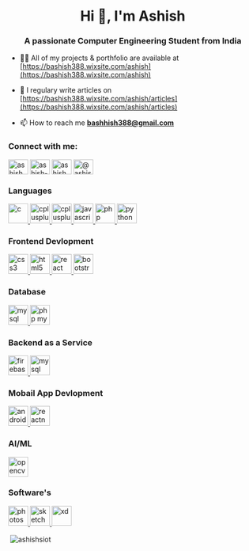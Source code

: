 <h1 align="center">Hi 👋, I'm Ashish</h1>
<h3 align="center">A passionate Computer Engineering Student from India</h3>

- 👨‍💻 All of my projects & porthfolio are available at [https://bashish388.wixsite.com/ashish](https://bashish388.wixsite.com/ashish)

- 📝 I regulary write articles on [https://bashish388.wixsite.com/ashish/articles](https://bashish388.wixsite.com/ashish/articles)

- 📫 How to reach me **bashhish388@gmail.com**


<h3 align="left">Connect with me:</h3>
<p align="left">
  <a href="https://instagram.com/ashish_bhoir" target="blank"><img align="center" src="https://cdn.jsdelivr.net/npm/simple-icons@3.0.1/icons/instagram.svg" alt="ashish_bhoir" height="30" width="40" /></a>
  <a href="https://linkedin.com/in/ashish-bhoir-152634198" target="blank"><img align="center" src="https://cdn.jsdelivr.net/npm/simple-icons@3.0.1/icons/linkedin.svg" alt="ashish-bhoir-152634198" height="30" width="40" /></a>
  <a href="https://fb.com/ashish.bhoir.5099" target="blank"><img align="center" src="https://cdn.jsdelivr.net/npm/simple-icons@3.0.1/icons/facebook.svg" alt="ashish.bhoir.5099" height="30" width="40" /></a>
<a href="https://twitter.com/@ashishb99649522" target="blank"><img align="center" src="https://cdn.jsdelivr.net/npm/simple-icons@3.0.1/icons/twitter.svg" alt="@ashishb99649522" height="30" width="40" /></a>
</p>


<h3 align="left">Languages</h3>
<p align="left"> <a href="https://www.cprogramming.com/" target="_blank"> <img src="https://devicons.github.io/devicon/devicon.git/icons/c/c-original.svg" alt="c" width="40" height="40"/> </a> <a href="https://www.w3schools.com/cpp/" target="_blank"> <img src="https://devicons.github.io/devicon/devicon.git/icons/cplusplus/cplusplus-original.svg" alt="cplusplus" width="40" height="40"/> </a> <a href="https://www.javatpoint.com/java-tutorial" target="_blank"> <img src="https://www.vectorlogo.zone/logos/java/java-icon.svg" alt="cplusplus" width="40" height="40"/> </a>
  <a href="https://developer.mozilla.org/en-US/docs/Web/JavaScript" target="_blank"> <img src="https://devicons.github.io/devicon/devicon.git/icons/javascript/javascript-original.svg" alt="javascript" width="40" height="40"/> </a> <a href="https://www.php.net" target="_blank"> <img src="https://devicons.github.io/devicon/devicon.git/icons/php/php-original.svg" alt="php" width="40" height="40"/> </a> <a href="https://www.python.org" target="_blank"> <img src="https://devicons.github.io/devicon/devicon.git/icons/python/python-original.svg" alt="python" width="40" height="40"/> </a>  </p> 


<h3 align="left">Frontend Devlopment</h3>
<p align="left"> <a href="https://www.w3schools.com/css/" target="_blank"> <img src="https://devicons.github.io/devicon/devicon.git/icons/css3/css3-original-wordmark.svg" alt="css3" width="40" height="40"/> </a> <a href="https://www.w3.org/html/" target="_blank"> <img src="https://devicons.github.io/devicon/devicon.git/icons/html5/html5-original-wordmark.svg" alt="html5" width="40" height="40"/> </a> <a href="https://reactjs.org/" target="_blank"> <img src="https://devicons.github.io/devicon/devicon.git/icons/react/react-original-wordmark.svg" alt="react" width="40" height="40"/> </a> <a href="https://getbootstrap.com" target="_blank"> <img src="https://devicons.github.io/devicon/devicon.git/icons/bootstrap/bootstrap-plain.svg" alt="bootstrap" width="40" height="40"/> </a> </p>

<h3 align="left">Database</h3>
<p align="left"> <a href="https://www.mysql.com/" target="_blank"> <img src="https://devicons.github.io/devicon/devicon.git/icons/mysql/mysql-original-wordmark.svg" alt="mysql" width="40" height="40"/> </a> <a href="https://www.phpmyadmin.net/" target="_blank"> <img src="https://www.vectorlogo.zone/logos/phpmyadmin/phpmyadmin-ar21.svg" alt="php my admin" width="40" height="40"/> </a> </p>

<h3 align="left">Backend as a Service</h3>
<p align="left"> <a href="https://firebase.google.com/" target="_blank"> <img src="https://www.vectorlogo.zone/logos/firebase/firebase-icon.svg" alt="firebase" width="40" height="40"/> </a> <a href="https://www.mysql.com/" target="_blank"> <img src="https://devicons.github.io/devicon/devicon.git/icons/mysql/mysql-original-wordmark.svg" alt="mysql" width="40" height="40"/> </a> </p>


<h3 align="left">Mobail App Devlopment</h3>
<p align="left"> <a href="https://developer.android.com" target="_blank"> <img src="https://devicons.github.io/devicon/devicon.git/icons/android/android-original-wordmark.svg" alt="android" width="40" height="40"/> </a> <a href="https://reactnative.dev/" target="_blank"> <img src="https://reactnative.dev/img/header_logo.svg" alt="reactnative" width="40" height="40"/> </a> </p>

<h3 align="left">AI/ML</h3>
<p align="left"> <a href="https://opencv.org/" target="_blank"> <img src="https://www.vectorlogo.zone/logos/opencv/opencv-icon.svg" alt="opencv" width="40" height="40"/> </a> </p>

<h3 align="left">Software's</h3>
<a href="https://www.photoshop.com/en" target="_blank"> <img src="https://devicons.github.io/devicon/devicon.git/icons/photoshop/photoshop-plain.svg" alt="photoshop" width="40" height="40"/> </a> <a href="https://www.sketch.com/" target="_blank"> <img src="https://www.vectorlogo.zone/logos/sketchapp/sketchapp-icon.svg" alt="sketch" width="40" height="40"/> </a>  <a href="https://www.adobe.com/products/xd.html" target="_blank"> <img src="https://cdn.worldvectorlogo.com/logos/adobe-xd.svg" alt="xd" width="40" height="40"/> </a> </p>



<p>&nbsp;<img align="center" src="https://github-readme-stats.vercel.app/api?username=ashishsiot&show_icons=true&locale=en" alt="ashishsiot" /></p>
